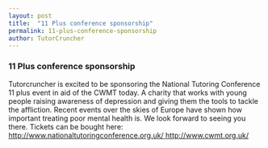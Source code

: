 ```yaml
---
layout: post
title:  "11 Plus conference sponsorship"
permalink: 11-plus-conference-sponsorship
author: TutorCruncher
---
```

### 11 Plus conference sponsorship

Tutorcruncher is excited to be sponsoring the National Tutoring Conference 11 plus event in aid of the CWMT today. A charity that works with young people raising awareness of depression and giving them the tools to tackle the affliction. Recent events over the skies of Europe have shown how important treating poor mental health is. We look forward to seeing you there. Tickets can be bought here: [ http://www.nationaltutoringconference.org.uk/ ](http://www.nationaltutoringconference.org.uk/) [ http://www.cwmt.org.uk/ ](http://www.cwmt.org.uk/)
